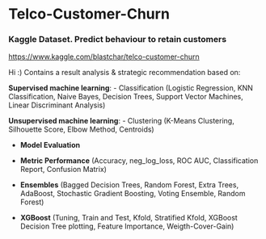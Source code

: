 # Telco-Customer-Churn
### Kaggle Dataset. Predict behaviour to retain customers
https://www.kaggle.com/blastchar/telco-customer-churn

Hi :)
Contains a result analysis & strategic recommendation based on:

**Supervised machine learning**: 
	- Classification (Logistic Regression, KNN Classification, Naive Bayes, Decision Trees, Support Vector Machines, Linear Discriminant Analysis)

**Unsupervised machine learning**:
	- Clustering (K-Means Clustering, Silhouette Score, Elbow Method, Centroids)

+ **Model Evaluation**

+ **Metric Performance** (Accuracy, neg_log_loss, ROC AUC, Classification Report, Confusion Matrix)

+ **Ensembles** (Bagged Decision Trees, Random Forest, Extra Trees, AdaBoost, Stochastic Gradient Boosting, Voting Ensemble, Random Forest)

+ **XGBoost** (Tuning, Train and Test, Kfold, Stratified Kfold, XGBoost Decision Tree plotting, Feature Importance, Weigth-Cover-Gain)